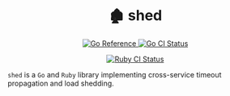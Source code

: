 <h1 align="center">🏚 shed</h1>
<p align="center">
  <a href="https://pkg.go.dev/github.com/CGA1123/shed">
    <img src="https://pkg.go.dev/badge/github.com/CGA1123/shed.svg" alt="Go Reference">
  </a>

  <a href="https://github.com/CGA1123/shed/actions/workflows/go.yml">
    <img src="https://github.com/CGA1123/shed/actions/workflows/go.yml/badge.svg" alt="Go CI Status">
  </a>
</p>
<p align="center">
  <a href="https://github.com/CGA1123/shed/actions/workflows/ruby.yml">
    <img src="https://github.com/CGA1123/shed/actions/workflows/ruby.yml/badge.svg" alt="Ruby CI Status">
  </a>
</p>

`shed` is a `Go` and `Ruby` library implementing cross-service timeout
propagation and load shedding.
